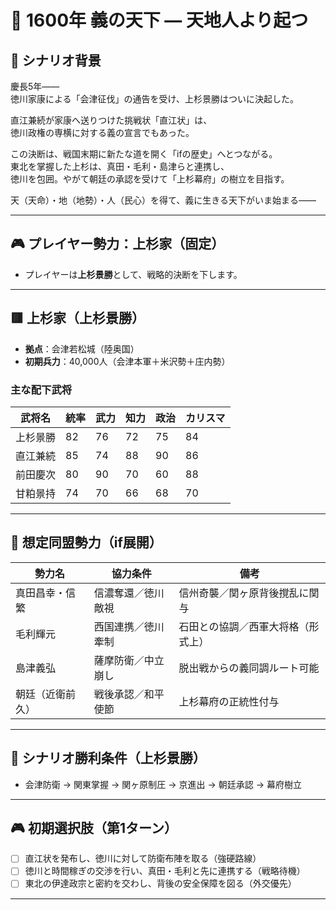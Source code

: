 # 🏯 1600年 義の天下 ― 天地人より起つ

## 📘 シナリオ背景

慶長5年――  
徳川家康による「会津征伐」の通告を受け、上杉景勝はついに決起した。  

直江兼続が家康へ送りつけた挑戦状「直江状」は、  
徳川政権の専横に対する義の宣言でもあった。

この決断は、戦国末期に新たな道を開く「ifの歴史」へとつながる。  
東北を掌握した上杉は、真田・毛利・島津らと連携し、  
徳川を包囲。やがて朝廷の承認を受けて「上杉幕府」の樹立を目指す。

天（天命）・地（地勢）・人（民心）を得て、義に生きる天下がいま始まる――

---

## 🎮 プレイヤー勢力：上杉家（固定）

- プレイヤーは**上杉景勝**として、戦略的決断を下します。

---

## 🟥 上杉家（上杉景勝）

- **拠点**：会津若松城（陸奥国）  
- **初期兵力**：40,000人（会津本軍＋米沢勢＋庄内勢）

### 主な配下武将

| 武将名     | 統率 | 武力 | 知力 | 政治 | カリスマ |
|------------|------|------|------|--------|-----------|
| 上杉景勝   | 82   | 76   | 72   | 75   | 84        |
| 直江兼続   | 85   | 74   | 88   | 90   | 86        |
| 前田慶次   | 80   | 90   | 70   | 60   | 88        |
| 甘粕景持   | 74   | 70   | 66   | 68   | 70        |

---

## 🤝 想定同盟勢力（if展開）

| 勢力名       | 協力条件             | 備考                              |
|--------------|----------------------|-----------------------------------|
| 真田昌幸・信繁 | 信濃奪還／徳川敵視     | 信州奇襲／関ヶ原背後撹乱に関与     |
| 毛利輝元       | 西国連携／徳川牽制     | 石田との協調／西軍大将格（形式上） |
| 島津義弘       | 薩摩防衛／中立崩し     | 脱出戦からの義同調ルート可能       |
| 朝廷（近衛前久）| 戦後承認／和平使節     | 上杉幕府の正統性付与               |

---

## 🎯 シナリオ勝利条件（上杉景勝）

- 会津防衛 → 関東掌握 → 関ヶ原制圧 → 京進出 → 朝廷承認 → 幕府樹立

---

## 🎮 初期選択肢（第1ターン）

- [ ] 直江状を発布し、徳川に対して防衛布陣を取る（強硬路線）  
- [ ] 徳川と時間稼ぎの交渉を行い、真田・毛利と先に連携する（戦略待機）  
- [ ] 東北の伊達政宗と密約を交わし、背後の安全保障を図る（外交優先）

---
